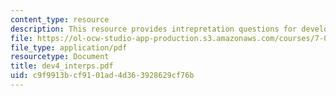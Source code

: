 ```yaml
---
content_type: resource
description: This resource provides intrepretation questions for development day 4.
file: https://ol-ocw-studio-app-production.s3.amazonaws.com/courses/7-02-experimental-biology-communication-spring-2005/c9f9913bcf9101ad4d363928629cf76b_dev4_interps.pdf
file_type: application/pdf
resourcetype: Document
title: dev4_interps.pdf
uid: c9f9913b-cf91-01ad-4d36-3928629cf76b
---
```

